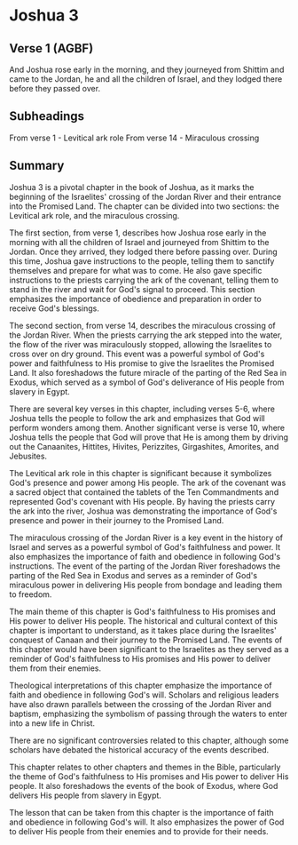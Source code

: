 # Joshua 3

## Verse 1 (AGBF)

And Joshua rose early in the morning, and they journeyed from Shittim and came to the Jordan, he and all the children of Israel, and they lodged there before they passed over.

## Subheadings

From verse 1 - Levitical ark role
From verse 14 - Miraculous crossing

## Summary

Joshua 3 is a pivotal chapter in the book of Joshua, as it marks the beginning of the Israelites' crossing of the Jordan River and their entrance into the Promised Land. The chapter can be divided into two sections: the Levitical ark role, and the miraculous crossing.

The first section, from verse 1, describes how Joshua rose early in the morning with all the children of Israel and journeyed from Shittim to the Jordan. Once they arrived, they lodged there before passing over. During this time, Joshua gave instructions to the people, telling them to sanctify themselves and prepare for what was to come. He also gave specific instructions to the priests carrying the ark of the covenant, telling them to stand in the river and wait for God's signal to proceed. This section emphasizes the importance of obedience and preparation in order to receive God's blessings.

The second section, from verse 14, describes the miraculous crossing of the Jordan River. When the priests carrying the ark stepped into the water, the flow of the river was miraculously stopped, allowing the Israelites to cross over on dry ground. This event was a powerful symbol of God's power and faithfulness to His promise to give the Israelites the Promised Land. It also foreshadows the future miracle of the parting of the Red Sea in Exodus, which served as a symbol of God's deliverance of His people from slavery in Egypt.

There are several key verses in this chapter, including verses 5-6, where Joshua tells the people to follow the ark and emphasizes that God will perform wonders among them. Another significant verse is verse 10, where Joshua tells the people that God will prove that He is among them by driving out the Canaanites, Hittites, Hivites, Perizzites, Girgashites, Amorites, and Jebusites.

The Levitical ark role in this chapter is significant because it symbolizes God's presence and power among His people. The ark of the covenant was a sacred object that contained the tablets of the Ten Commandments and represented God's covenant with His people. By having the priests carry the ark into the river, Joshua was demonstrating the importance of God's presence and power in their journey to the Promised Land.

The miraculous crossing of the Jordan River is a key event in the history of Israel and serves as a powerful symbol of God's faithfulness and power. It also emphasizes the importance of faith and obedience in following God's instructions. The event of the parting of the Jordan River foreshadows the parting of the Red Sea in Exodus and serves as a reminder of God's miraculous power in delivering His people from bondage and leading them to freedom.

The main theme of this chapter is God's faithfulness to His promises and His power to deliver His people. The historical and cultural context of this chapter is important to understand, as it takes place during the Israelites' conquest of Canaan and their journey to the Promised Land. The events of this chapter would have been significant to the Israelites as they served as a reminder of God's faithfulness to His promises and His power to deliver them from their enemies.

Theological interpretations of this chapter emphasize the importance of faith and obedience in following God's will. Scholars and religious leaders have also drawn parallels between the crossing of the Jordan River and baptism, emphasizing the symbolism of passing through the waters to enter into a new life in Christ.

There are no significant controversies related to this chapter, although some scholars have debated the historical accuracy of the events described.

This chapter relates to other chapters and themes in the Bible, particularly the theme of God's faithfulness to His promises and His power to deliver His people. It also foreshadows the events of the book of Exodus, where God delivers His people from slavery in Egypt.

The lesson that can be taken from this chapter is the importance of faith and obedience in following God's will. It also emphasizes the power of God to deliver His people from their enemies and to provide for their needs.